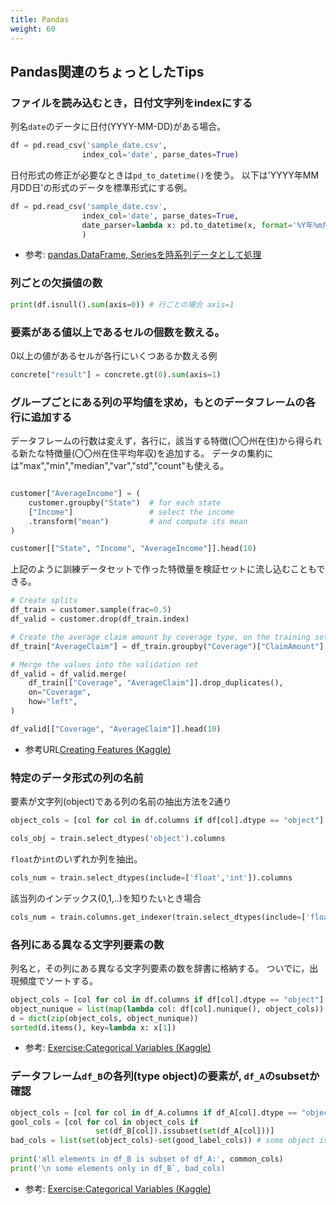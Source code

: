 ```yaml
---
title: Pandas
weight: 60
---
```


## Pandas関連のちょっとしたTips

### ファイルを読み込むとき，日付文字列をindexにする

列名`date`のデータに日付(YYYY-MM-DD)がある場合。

```python
df = pd.read_csv('sample_date.csv',
                index_col='date', parse_dates=True)
```

日付形式の修正が必要なときは`pd_to_datetime()`を使う。
以下は'YYYY年MM月DD日'の形式のデータを標準形式にする例。
```python
df = pd.read_csv('sample_date.csv',
                index_col='date', parse_dates=True,
                date_parser=lambda x: pd.to_datetime(x, format='%Y年%m月%d日'))
                )
```

- 参考: [pandas.DataFrame, Seriesを時系列データとして処理](https://note.nkmk.me/python-pandas-time-series-datetimeindex/)

### 列ごとの欠損値の数

```python
print(df.isnull().sum(axis=0)) # 行ごとの場合 axis=1
```

### 要素がある値以上であるセルの個数を数える。

0以上の値があるセルが各行にいくつあるか数える例
```python
concrete["result"] = concrete.gt(0).sum(axis=1)

```

### グループごとにある列の平均値を求め，もとのデータフレームの各行に追加する

データフレームの行数は変えず，各行に，該当する特徴(〇〇州在住)から得られる新たな特徴量(〇〇州在住平均年収)を追加する。
データの集約には"max","min","median","var","std","count"も使える。

```python

customer["AverageIncome"] = (
    customer.groupby("State")  # for each state
    ["Income"]                 # select the income
    .transform("mean")         # and compute its mean
)

customer[["State", "Income", "AverageIncome"]].head(10)
```

上記のように訓練データセットで作った特徴量を検証セットに流し込むこともできる。

```python
# Create splits
df_train = customer.sample(frac=0.5)
df_valid = customer.drop(df_train.index)

# Create the average claim amount by coverage type, on the training set
df_train["AverageClaim"] = df_train.groupby("Coverage")["ClaimAmount"].transform("mean")

# Merge the values into the validation set
df_valid = df_valid.merge(
    df_train[["Coverage", "AverageClaim"]].drop_duplicates(),
    on="Coverage",
    how="left",
)

df_valid[["Coverage", "AverageClaim"]].head(10)
```

- 参考URL[Creating Features (Kaggle)](https://www.kaggle.com/ryanholbrook/creating-features)

### 特定のデータ形式の列の名前

要素が文字列(object)である列の名前の抽出方法を2通り
```python
object_cols = [col for col in df.columns if df[col].dtype == "object"]
```
```python
cols_obj = train.select_dtypes('object').columns
```

`float`か`int`のいずれか列を抽出。

```python
cols_num = train.select_dtypes(include=['float','int']).columns
```

該当列のインデックス(0,1,..)を知りたいとき場合

```python
cols_num = train.columns.get_indexer(train.select_dtypes(include=['float','int']).columns)
```


### 各列にある異なる文字列要素の数

列名と，その列にある異なる文字列要素の数を辞書に格納する。
ついでに，出現頻度でソートする。

```python
object_cols = [col for col in df.columns if df[col].dtype == "object"]
object_nunique = list(map(lambda col: df[col].nunique(), object_cols))
d = dict(zip(object_cols, object_nunique))
sorted(d.items(), key=lambda x: x[1])
```

- 参考: [Exercise:Categorical Variables (Kaggle)](https://www.kaggle.com/cellish/exercise-categorical-variables/)


### データフレーム`df_B`の各列(type object)の要素が, `df_A`のsubsetか確認

```python
object_cols = [col for col in df_A.columns if df_A[col].dtype == "object"]
gool_cols = [col for col in object_cols if 
                   set(df_B[col]).issubset(set(df_A[col]))]
bad_cols = list(set(object_cols)-set(good_label_cols)) # some object is found only in df_B
        
print('all elements in df_B is subset of df_A:', common_cols)
print('\n some elements only in df_B`, bad_cols)
```

- 参考: [Exercise:Categorical Variables (Kaggle)](https://www.kaggle.com/cellish/exercise-categorical-variables/)
